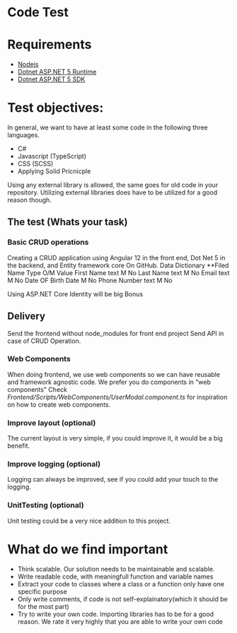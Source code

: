 # Code Test

# Requirements
  - [Nodejs](https://nodejs.org/en/)
  - [Dotnet ASP.NET 5 Runtime](https://dotnet.microsoft.com/download/dotnet/5.0)
  - [Dotnet ASP.NET 5 SDK](https://dotnet.microsoft.com/download/dotnet/5.0)

# Test objectives:
In general, we want to have at least some code in the following three languages.
  - C#
  - Javascript (TypeScript)
  - CSS (SCSS)
  - Applying Solid Pricnicple 

Using any external library is allowed, the same goes for old code in your repository. Utilizing external libraries does have to be utilized for a good reason though.

## The test (Whats your task)
### Basic CRUD operations
Creating a CRUD application using Angular 12 in the front end, Dot Net 5 in the backend, and Entity framework core On GitHub.
Data Dictionary 
**Filed Name   	Type	O/M	Value
First Name	   text	  M	 	No
Last Name      text 	M		No
Email	         text	  M		No
Date OF Birth	 Date	  M		No
Phone Number	 text 	M		No

Using ASP.NET Core Identity will be big Bonus 

## Delivery
Send the frontend without node_modules for front end project
Send API in case of CRUD Operation.
### Web Components
When doing frontend, we use web components so we can have reusable and framework agnostic code. We prefer you do components in "web components"
Check *Frontend/Scripts/WebComponents/UserModal.component.ts* for inspiration on how to create web components.

### Improve layout (optional)
The current layout is very simple, if you could improve it, it would be a big benefit.

### Improve logging (optional)
Logging can always be improved, see if you could add your touch to the logging.

### UnitTesting (optional)
Unit testing could be a very nice addition to this project.

# What do we find important
- Think scalable. Our solution needs to be maintainable and scalable.
- Write readable code, with meaningfull function and variable names
- Extract your code to classes where a class or a function only have one specific purpose
- Only write comments, if code is not self-explainatory(which it should be for the most part)
- Try to write your own code. Importing libraries has to be for a good reason. We rate it very highly that you are able to write your own code

